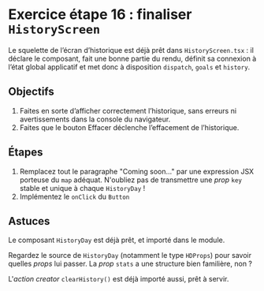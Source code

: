 # Exercice étape 16 : finaliser `HistoryScreen`

Le squelette de l’écran d’historique est déjà prêt dans `HistoryScreen.tsx` : il déclare le composant, fait une bonne partie du rendu, définit sa connexion à l’état global applicatif et met donc à disposition `dispatch`, `goals` et `history`.

## Objectifs

1. Faites en sorte d’afficher correctement l’historique, sans erreurs ni avertissements dans la console du navigateur.
2. Faites que le bouton Effacer déclenche l’effacement de l’historique.

## Étapes

1. Remplacez tout le paragraphe "Coming soon…" par une expression JSX porteuse du `map` adéquat. N'oubliez pas de transmettre une _prop_ `key` stable et unique à chaque `HistoryDay` !
2. Implémentez le `onClick` du `Button`

## Astuces

Le composant `HistoryDay` est déjà prêt, et importé dans le module.

Regardez le source de `HistoryDay` (notamment le type `HDProps`) pour savoir quelles _props_ lui passer. La _prop_ `stats` a une structure bien familière, non ?

L'_action creator_ `clearHistory()` est déjà importé aussi, prêt à servir.
